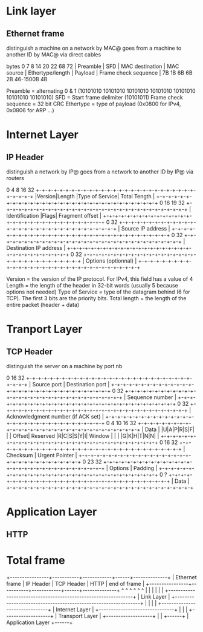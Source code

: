 # Link layer
## Ethernet frame
distinguish a machine on a network by MAC@
goes from a machine to another ID by MAC@ via direct cables

bytes
0          7     8                 14           20                 22        68                     72
| Preamble | SFD | MAC destination | MAC source | Ethertype/length | Payload | Frame check sequence |
7B         1B    6B                6B           2B                 46-1500B  4B                     

Preamble = alternating 0 & 1 (10101010 10101010 10101010 10101010 10101010 10101010 10101010)
SFD = Start frame delimiter (10101011)
Frame check sequence = 32 bit CRC
Ethertype = type of payload (0x0800 for IPv4, 0x0806 for ARP ...)

# Internet Layer
## IP Header
distinguish a network by IP@
goes from a network to another ID by IP@ via routers

0       4       8               16                            32
+-+-+-+-+-+-+-+-+-+-+-+-+-+-+-+-+-+-+-+-+-+-+-+-+-+-+-+-+-+-+-+
|Version|Length |Type of Service| Total Tength                |
+-+-+-+-+-+-+-+-+-+-+-+-+-+-+-+-+-+-+-+-+-+-+-+-+-+-+-+-+-+-+-+
0                               16    19                      32
+-+-+-+-+-+-+-+-+-+-+-+-+-+-+-+-+-+-+-+-+-+-+-+-+-+-+-+-+-+-+-+
| Identification                |Flags| Fragment offset       |
+-+-+-+-+-+-+-+-+-+-+-+-+-+-+-+-+-+-+-+-+-+-+-+-+-+-+-+-+-+-+-+
0                                                             32
+-+-+-+-+-+-+-+-+-+-+-+-+-+-+-+-+-+-+-+-+-+-+-+-+-+-+-+-+-+-+-+
| Source IP address                                           |
+-+-+-+-+-+-+-+-+-+-+-+-+-+-+-+-+-+-+-+-+-+-+-+-+-+-+-+-+-+-+-+
0                                                             32
+-+-+-+-+-+-+-+-+-+-+-+-+-+-+-+-+-+-+-+-+-+-+-+-+-+-+-+-+-+-+-+
| Destination IP address                                      |
+-+-+-+-+-+-+-+-+-+-+-+-+-+-+-+-+-+-+-+-+-+-+-+-+-+-+-+-+-+-+-+
0                                                             32
+-+-+-+-+-+-+-+-+-+-+-+-+-+-+-+-+-+-+-+-+-+-+-+-+-+-+-+-+-+-+-+
| Options (optionnal)                                         |
+-+-+-+-+-+-+-+-+-+-+-+-+-+-+-+-+-+-+-+-+-+-+-+-+-+-+-+-+-+-+-+

Version = the version of the IP protocol. For IPv4, this field has a value of 4
Length = the length of the header in 32-bit words (usually 5 because options not needed)
Type of Service = type of the datagram behind (6 for TCP). The first 3 bits are the priority bits.
Total length = the length of the entire packet (header + data)

# Tranport Layer
## TCP Header
distinguish the server on a machine by port nb

0                               16                            32
+-+-+-+-+-+-+-+-+-+-+-+-+-+-+-+-+-+-+-+-+-+-+-+-+-+-+-+-+-+-+-+
| Source port                   | Destination port            |
+-+-+-+-+-+-+-+-+-+-+-+-+-+-+-+-+-+-+-+-+-+-+-+-+-+-+-+-+-+-+-+
0                                                             32
+-+-+-+-+-+-+-+-+-+-+-+-+-+-+-+-+-+-+-+-+-+-+-+-+-+-+-+-+-+-+-+
| Sequence number                                             |
+-+-+-+-+-+-+-+-+-+-+-+-+-+-+-+-+-+-+-+-+-+-+-+-+-+-+-+-+-+-+-+
0                                                             32
+-+-+-+-+-+-+-+-+-+-+-+-+-+-+-+-+-+-+-+-+-+-+-+-+-+-+-+-+-+-+-+
| Acknowledgment number (if ACK set)                          |
+-+-+-+-+-+-+-+-+-+-+-+-+-+-+-+-+-+-+-+-+-+-+-+-+-+-+-+-+-+-+-+
0       4           10          16                            32
+-+-+-+-+-+-+-+-+-+-+-+-+-+-+-+-+-+-+-+-+-+-+-+-+-+-+-+-+-+-+-+
| Data  |           |U|A|P|R|S|F|                             |
| Offset| Reserved  |R|C|S|S|Y|I| Window                      |
|       |           |G|K|H|T|N|N|                             |
+-+-+-+-+-+-+-+-+-+-+-+-+-+-+-+-+-+-+-+-+-+-+-+-+-+-+-+-+-+-+-+
0                               16                            32
+-+-+-+-+-+-+-+-+-+-+-+-+-+-+-+-+-+-+-+-+-+-+-+-+-+-+-+-+-+-+-+
| Checksum                      | Urgent Pointer              |
+-+-+-+-+-+-+-+-+-+-+-+-+-+-+-+-+-+-+-+-+-+-+-+-+-+-+-+-+-+-+-+
0                                             23              32
+-+-+-+-+-+-+-+-+-+-+-+-+-+-+-+-+-+-+-+-+-+-+-+-+-+-+-+-+-+-+-+
| Options                                     | Padding       |
+-+-+-+-+-+-+-+-+-+-+-+-+-+-+-+-+-+-+-+-+-+-+-+-+-+-+-+-+-+-+-+
0                                                             ?
+-+-+-+-+-+-+-+-+-+-+-+-+-+-+-+-+-+-+-+-+-+-+-+-+-+-+-+-+-+-+-+
| Data                                                        |
+-+-+-+-+-+-+-+-+-+-+-+-+-+-+-+-+-+-+-+-+-+-+-+-+-+-+-+-+-+-+-+

# Application Layer
## HTTP


# Total frame

+----------------+-----------+------------+------+--------------+
| Ethernet frame | IP Header | TCP Header | HTTP | end of frame |
+----------------+-----------+------------+------+--------------+
^                ^           ^            ^      ^              ^
|                |           |            |      |              |
+---------------------------------------------------------------+
| Link Layer                                                    |
+---------------------------------------------------------------+
                 |           |            |      |
                 +-------------------------------+
                 | Internet Layer                |
                 +-------------------------------+
                             |            |      |
                             +-------------------+
                             | Transport Layer   |
                             +-------------------+
                                          |      |
                                          +------+
                                          | Application Layer
                                          +------+